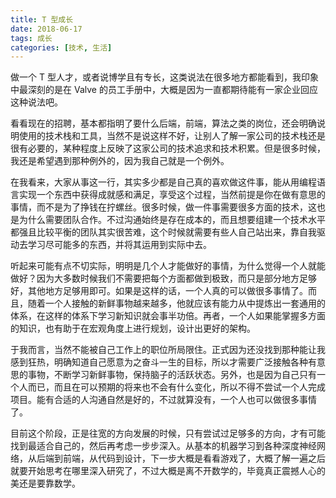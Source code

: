 ```yaml
---
title: T 型成长
date: 2018-06-17
tags: 成长
categories: [技术, 生活]
---
```


做一个 T 型人才，或者说博学且有专长，这类说法在很多地方都能看到，我印象中最深刻的是在 Valve 的员工手册中，大概是因为一直都期待能有一家企业回应这种说法吧。

<!-- more -->

看看现在的招聘，基本都指明了要什么后端，前端，算法之类的岗位，还会明确说明使用的技术栈和工具，当然不是说这样不好，让别人了解一家公司的技术栈还是很有必要的，某种程度上反映了这家公司的技术追求和技术积累。但是很多时候，我还是希望遇到那种例外的，因为我自己就是一个例外。

在我看来，大家从事这一行，其实多少都是自己真的喜欢做这件事，能从用编程语言实现一个东西中获得成就感和满足，享受这个过程，当然前提是你在做有意思的事情，而不是为了挣钱在拧螺丝。很多时候，做一件事需要很多方面的技术，这也是为什么需要团队合作。不过沟通始终是存在成本的，而且想要组建一个技术水平都强且比较平衡的团队其实很苦难，这个时候就需要有些人自己站出来，靠自我驱动去学习尽可能多的东西，并将其运用到实际中去。

听起来可能有点不切实际，明明是几个人才能做好的事情，为什么觉得一个人就能做好？因为大多数时候我们不需要把每个方面都做到极致，而只是部分地方足够好，其他地方足够用即可。如果是这样的话，一个人真的可以做很多事情了。而且，随着一个人接触的新鲜事物越来越多，他就应该有能力从中提炼出一套通用的体系，在这样的体系下学习新知识就会事半功倍。再者，一个人如果能掌握多方面的知识，也有助于在宏观角度上进行规划，设计出更好的架构。

于我而言，当然不能被自己工作上的职位所局限住。正式因为还没找到那种能让我感到狂热，明确知道自己愿意为之奋斗一生的目标，所以才需要广泛接触各种有意思的事物，不断学习新鲜事物，保持脑子的活跃状态。另外，也是因为自己只有一个人而已，而且在可以预期的将来也不会有什么变化，所以不得不尝试一个人完成项目。能有合适的人沟通自然是好的，不过就算没有，一个人也可以做很多事情了。

目前这个阶段，正是往宽的方向发展的时候，只有尝试过足够多的方向，才有可能找到最适合自己的，然后再考虑一步步深入。从基本的机器学习到各种深度神经网络，从后端到前端，从代码到设计，下一步大概是看看游戏了，大概了解一遍之后就要开始思考在哪里深入研究了，不过大概是离不开数学的，毕竟真正震撼人心的美还是要靠数学。
